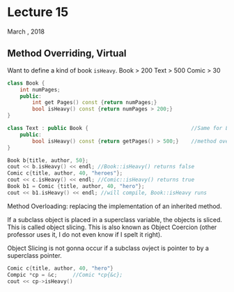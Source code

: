 # Lecture 15
March , 2018
## Method Overriding, Virtual

Want to define a kind of book `isHeavy`.
    Book > 200
    Text > 500
    Comic > 30

```cpp
class Book {
    int numPages;
    public:
        int get Pages() const {return numPages;}
        bool isHeavy() const {return numPages > 200;}
}

class Text : public Book {                                 //Same for Libraries
    public:
        bool isHeavy() const {return getPages() > 500;}    //method overloading
}

Book b{title, author, 50};
cout << b.isHeavy() << endl; //Book::isHeavy() returns false
Comic c{title, author, 40, "heroes"};
cout << c.isHeavy() << endl; //Comic::isHeavy() returns true
Book b1 = Comic {title, author, 40, "hero"};
cout << b1.isHeavy() << endl; //will compile, Book::isHeavy runs
```

Method Overloading: replacing the implementation of an inherited method.

If a subclass object is placed in a superclass variable, the objects is sliced. This is called object slicing. This is also known as Object Coercion (other professor uses it, I do not even know if I spelt it right).

Object Slicing is not gonna occur if a subclass ovject is pointer to by a superclass pointer.

```cpp
Comic c{title, author, 40, "hero"}
Compic *cp = &c;     //Comic *cp{&c};
cout << cp->isHeavy()
```
